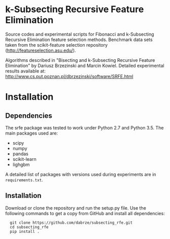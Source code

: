# k-Subsecting Recursive Feature Elimination

Source codes and experimental scripts for Fibonacci and k-Subsecting
Recursive Elimination feature selection methods. Benchmark data sets taken from
the scikit-feature selection repository (http://featureselection.asu.edu/).

Algorithms described in "Bisecting and k-Subsecting Recursive Feature 
Elimination" by Dariusz Brzezinski and Marcin Kowiel. Detailed experimental 
results available at:
http://www.cs.put.poznan.pl/dbrzezinski/software/SRFE.html


# Installation


## Dependencies

The srfe package was tested to work under Python 2.7 and Python 3.5. The main
packages used are:

- scipy
- numpy
- pandas
- scikit-learn
- lighgbm

A detailed list of packages with versions used during experiments are in
`requirements.txt`.

## Installation

Download or clone the repository and run the setup.py file. Use the following
commands to get a copy from GitHub and install all dependencies:

```
  git clone https://github.com/dabrze/subsecting_rfe.git
  cd subsecting_rfe
  pip install .
```
